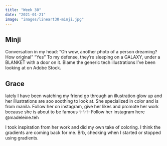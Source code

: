 ```yaml
---
title: "Week 30"
date: "2021-01-21"
image: "images/lineart30-minji.jpg"
---
```


<!-- ![lineart30](/images/lineart30-minji.jpg) -->

## Minji
Conversation in my head:
“Oh wow, another photo of a person dreaming? How original”
“Yes”
To my defense, they’re sleeping on a GALAXY, under a BLANKET with a door on it. Blame the generic tech illustrations I’ve been looking at on Adobe Stock.

## Grace
lately I have been watching my friend go through an illustration glow up and her illustrations are soo soothing to look at. She specialized in color and is from manila. Follow her on instagram, give her likes and promote her work because she is about to be famous ✨✨✨ Follow her instagram here @madeleine.teh 

I took inspiration from her work and did my own take of coloring. I think the gradients are coming back for me. Brb, checking when I started or stopped using gradients. 
